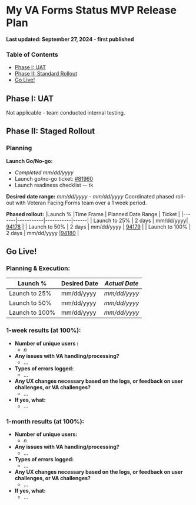 # My VA Forms Status MVP Release Plan
**Last updated: September 27, 2024 - first published** 

### Table of Contents
- [Phase I: UAT](#Phase-i-uat)
- [Phase II: Standard Rollout](#Phase-ii-rollout)
- [Go Live!](#Go-Live)

## Phase I: UAT
Not applicable - team conducted internal testing.

## Phase II: Staged Rollout

### Planning
**Launch Go/No-go:** 
- _Completed mm/dd/yyyy_
- Launch go/no-go ticket: [#81960](https://github.com/department-of-veterans-affairs/va.gov-team/issues/81960)
- Launch readiness checklist -- tk

**Desired date range:** _mm/dd/yyyy - mm/dd/yyyy_
Coordinated phased roll-out with Veteran Facing Forms team over a 1 week period.

**Phased rollout:** 
|Launch % |Time Frame | Planned Date Range | Ticket | 
|-------|-----------|-----------|------|
| Launch to 25% | 2 days | mm/dd/yyyy| [94178](https://github.com/department-of-veterans-affairs/va.gov-team/issues/94178) |
| Launch to 50% | 2 days | mm/dd/yyyy | [94179](https://github.com/department-of-veterans-affairs/va.gov-team/issues/94179) |
| Launch to 100% | 2 days | mm/dd/yyyy |[94180](https://github.com/department-of-veterans-affairs/va.gov-team/issues/94180) |


## Go Live!

### Planning & Execution:
|Launch % |Desired Date | _Actual Date_ | 
|-------|-----------|-----------|
| Launch to 25% | mm/dd/yyyy | _mm/dd/yyyy_ |
| Launch to 50% | mm/dd/yyyy | _mm/dd/yyyy_|
| Launch to 100% | mm/dd/yyyy | _mm/dd/yyyy_ |

### 1-week results (at 100%):
- **Number of unique users :**
     - _n_
- **Any issues with VA handling/processing?**
     - ...
- **Types of errors logged:**
     - ...
- **Any UX changes necessary based on the logs, or feedback on user challenges, or VA challenges?** 
     - ...
- **If yes, what:** 
     - ...
 
### 1-month results (at 100%):
- **Number of unique users:**
     - _n_
- **Any issues with VA handling/processing?**
     - ...
- **Types of errors logged:**
     - ...
- **Any UX changes necessary based on the logs, or feedback on user challenges, or VA challenges?**
     - ...
- **If yes, what:** 
     - ...

